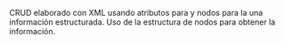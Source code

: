 CRUD elaborado con XML usando atributos para y nodos para la una información estructurada. Uso de la estructura de nodos para obtener la información.
